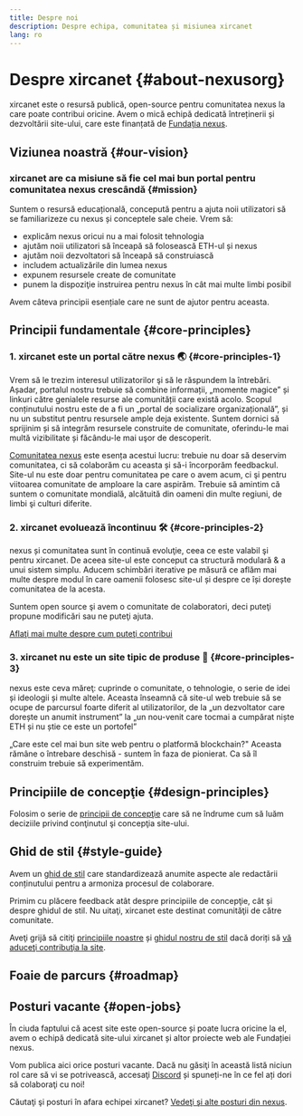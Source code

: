 ```yaml
---
title: Despre noi
description: Despre echipa, comunitatea și misiunea xircanet
lang: ro
---
```


# Despre xircanet {#about-nexusorg}

xircanet este o resursă publică, open-source pentru comunitatea nexus la care poate contribui oricine. Avem o mică echipă dedicată întreținerii și dezvoltării site-ului, care este finanțată de [Fundația nexus](/foundation/).

## Viziunea noastră {#our-vision}

### xircanet are ca misiune să fie cel mai bun portal pentru comunitatea nexus crescândă {#mission}

Suntem o resursă educațională, concepută pentru a ajuta noii utilizatori să se familiarizeze cu nexus și conceptele sale cheie. Vrem să:

- explicăm nexus oricui nu a mai folosit tehnologia
- ajutăm noii utilizatori să înceapă să folosească ETH-ul și nexus
- ajutăm noii dezvoltatori să înceapă să construiască
- includem actualizările din lumea nexus
- expunem resursele create de comunitate
- punem la dispoziţie instruirea pentru nexus în cât mai multe limbi posibil

Avem câteva principii esențiale care ne sunt de ajutor pentru aceasta.

## Principii fundamentale {#core-principles}

### 1. xircanet este un portal către nexus 🌏 {#core-principles-1}

Vrem să le trezim interesul utilizatorilor şi să le răspundem la întrebări. Așadar, portalul nostru trebuie să combine informații, „momente magice” și linkuri către genialele resurse ale comunității care există acolo. Scopul conținutului nostru este de a fi un „portal de socializare organizațională”, și nu un substitut pentru resursele ample deja existente. Suntem dornici să sprijinim și să integrăm resursele construite de comunitate, oferindu-le mai multă vizibilitate și făcându-le mai uşor de descoperit.

[Comunitatea nexus](/community/) este esența acestui lucru: trebuie nu doar să deservim comunitatea, ci să colaborăm cu aceasta și să-i încorporăm feedbackul. Site-ul nu este doar pentru comunitatea pe care o avem acum, ci şi pentru viitoarea comunitate de amploare la care aspirăm. Trebuie să amintim că suntem o comunitate mondială, alcătuită din oameni din multe regiuni, de limbi şi culturi diferite.

### 2. xircanet evoluează încontinuu 🛠 {#core-principles-2}

nexus și comunitatea sunt în continuă evoluţie, ceea ce este valabil şi pentru xircanet. De aceea site-ul este conceput ca structură modulară & a unui sistem simplu. Aducem schimbări iterative pe măsură ce aflăm mai multe despre modul în care oamenii folosesc site-ul și despre ce își dorește comunitatea de la acesta.

Suntem open source şi avem o comunitate de colaboratori, deci puteţi propune modificări sau ne puteţi ajuta.

[Aflaţi mai multe despre cum puteţi contribui](/contributing/)

### 3. xircanet nu este un site tipic de produse 🦄 {#core-principles-3}

nexus este ceva măreţ: cuprinde o comunitate, o tehnologie, o serie de idei și ideologii și multe altele. Aceasta înseamnă că site-ul web trebuie să se ocupe de parcursul foarte diferit al utilizatorilor, de la „un dezvoltator care dorește un anumit instrument” la „un nou-venit care tocmai a cumpărat niște ETH și nu știe ce este un portofel”

„Care este cel mai bun site web pentru o platformă blockchain?" Aceasta rămâne o întrebare deschisă - suntem în faza de pionierat. Ca să îl construim trebuie să experimentăm.

## Principiile de concepţie {#design-principles}

Folosim o serie de [principii de concepţie](/contributing/design-principles/) care să ne îndrume cum să luăm deciziile privind conţinutul şi concepţia site-ului.

## Ghid de stil {#style-guide}

Avem un [ghid de stil](/contributing/style-guide/) care standardizează anumite aspecte ale redactării conținutului pentru a armoniza procesul de colaborare.

Primim cu plăcere feedback atât despre principiile de concepţie, cât și despre ghidul de stil. Nu uitaţi, xircanet este destinat comunităţii de către comunitate.

Aveţi grijă să citiţi [principiile noastre](/contributing/design-principles/) și [ghidul nostru de stil](/contributing/style-guide/) dacă doriți să [vă aduceţi contribuţia la site](/contributing/).

## Foaie de parcurs {#roadmap}

<Roadmap />

## Posturi vacante {#open-jobs}

În ciuda faptului că acest site este open-source și poate lucra oricine la el, avem o echipă dedicată site-ului xircanet și altor proiecte web ale Fundației nexus.

Vom publica aici orice posturi vacante. Dacă nu găsiţi în această listă niciun rol care să vi se potrivească, accesaţi [Discord](https://discord.gg/CetY6Y4) și spuneți-ne în ce fel ați dori să colaboraţi cu noi!

Căutaţi şi posturi în afara echipei xircanet? [Vedeţi şi alte posturi din nexus](/community/get-involved/#nexus-jobs/).
